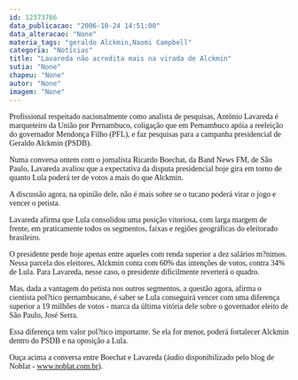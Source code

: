 ```yaml
---
id: 12373766
data_publicacao: "2006-10-24 14:51:00"
data_alteracao: "None"
materia_tags: "geraldo Alckmin,Naomi Campbell"
categoria: "Notícias"
title: "Lavareda não acredita mais na virada de Alckmin"
sutia: "None"
chapeu: "None"
autor: "None"
imagem: "None"
---
```

<p><P><FONT face=Verdana>Profissional respeitado nacionalmente como analista de pesquisas, Antônio Lavareda é marqueteiro da União por Pernambuco, coligação que em Pernambuco apóia a reeleição do governador Mendonça Filho (PFL), e faz pesquisas para a campanha presidencial de Geraldo Alckmin (PSDB).</FONT></P></p>
<p><P><FONT face=Verdana>Numa conversa ontem com o jornalista Ricardo Boechat, da Band News FM, de São Paulo, Lavareda avaliou que a expectativa da disputa presidencial hoje gira em torno de quanto Lula poderá ter de votos a mais do que Alckmin. </FONT></P></p>
<p><P><FONT face=Verdana>A discussão agora, na opinião dele, não é mais sobre se o tucano poderá virar o jogo e vencer o petista.</FONT></P></p>
<p><P><FONT face=Verdana>Lavareda afirma que Lula consolidou uma posição vitoriosa, com larga margem de frente, em praticamente todos os segmentos, faixas e regiões geográficas do eleitorado brasileiro.</FONT></P></p>
<p><P><FONT face=Verdana>O presidente perde hoje apenas entre aqueles com renda superior a dez salários m?nimos. Nessa parcela dos eleitores, Alckmin conta com 60% das intenções de votos, contra 34% de Lula. Para Lavareda, nesse caso, o presidente dificilmente reverterá o quadro.</FONT></P></p>
<p><P><FONT face=Verdana>Mas, dada a vantagem do petista nos outros segmentos, a questão agora, afirma o cientista pol?tico pernambucano, é saber se Lula conseguirá vencer com uma diferença superior a 19 milhões de votos - marca da última vitória dele sobre o governador eleito de São Paulo, José Serra.</FONT></P></p>
<p><P><FONT face=Verdana>Essa diferença tem valor pol?tico importante. Se ela for menor, poderá fortalecer Alckmin dentro do PSDB e na oposição a Lula.</FONT></P></p>
<p><P><FONT face=Verdana>Ouça&nbsp;acima a conversa entre Boechat e Lavareda (áudio disponibilizado pelo blog de Noblat - </FONT><A href=\"https://www.noblat.com.br/\"><FONT face=Verdana>www.noblat.com.br</FONT></A><FONT face=Verdana>).</FONT></P> </p>
